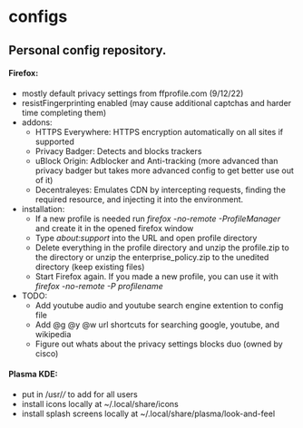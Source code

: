 # configs
## Personal config repository.

#### Firefox: 
  - mostly default privacy settings from ffprofile.com (9/12/22)
  - resistFingerprinting enabled (may cause additional captchas and harder time completing them) 
  - addons: 
      - HTTPS Everywhere: HTTPS encryption automatically on all sites if supported
      - Privacy Badger: Detects and blocks trackers
      - uBlock Origin: Adblocker and Anti-tracking (more advanced than privacy badger but takes more advanced config to get better use out of it)
      - Decentraleyes: Emulates CDN by intercepting requests, finding the required resource, and injecting it into the environment.
  - installation: 
      - If a new profile is needed run *firefox -no-remote -ProfileManager* and create it in the opened firefox window
      - Type *about:support* into the URL and open profile directory
      - Delete everything in the profile directory and unzip the profile.zip to the directory or unzip the enterprise_policy.zip to the unedited directory (keep existing files)
      - Start Firefox again. If you made a new profile, you can use it with *firefox -no-remote -P profilename* 
  - TODO:
      - Add youtube audio and youtube search engine extention to config file
      - Add @g @y @w url shortcuts for searching google, youtube, and wikipedia 
      - Figure out whats about the privacy settings blocks duo (owned by cisco)

#### Plasma KDE: 
  - put in /usr/*/* to add for all users
  - install icons locally at ~/.local/share/icons
  - install splash screens locally at ~/.local/share/plasma/look-and-feel
